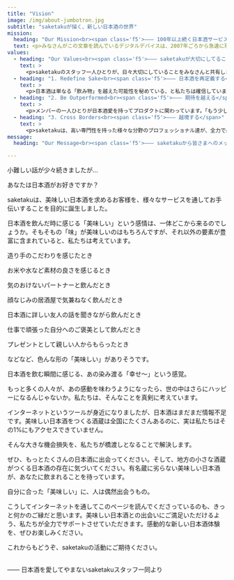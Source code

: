 ```yaml
---
title: "Vision"
image: /img/about-jumbotron.jpg
subtitle: "saketakuが描く、新しい日本酒の世界"
mission:
  heading: "Our Mission<br><span class='f5'>––– 100年以上続く日本酒サービスをつくる</span>"
  text: <p>みなさんがこの文章を読んでいるデジタルデバイスは、2007年ごろから急速に現代に溶け込み、今や私たちにとって無くてはならない存在となりました。</p><p>一方、日本酒の紀元は、水稲が渡来した弥生時代に遡ると言われています。民間で造られ始めたのが平安の頃で、室町時代から酒屋が登場したという記録が残っています。</p><p>このように、日本酒は長い歴史を持ちますが、実は国内の消費量は減少傾向。さらに、酒蔵は<a href="https://www.nta.go.jp/shiraberu/senmonjoho/sake/shiori-gaikyo/shiori/2017/pdf/007.pdf" target=_blank>年々撤退</a>を繰り返しています。現代における日本酒は、先述のそれと比べると、どうやら多くの人にとって「無くても特に困らないもの」になってしまったようです。</p><p>日本酒の消費量は1970年後半を境に、急激に下落しました。その降下について行けず、廃業を余儀なくする酒蔵が全国にたくさん生まれました。そして現在、国税庁の<a href="https://www.nta.go.jp/shiraberu/senmonjoho/sake/shiori-gaikyo/shiori/2017/pdf/006.pdf#page=1" target=_blank>最新データ</a>によると国内の消費量は、踏みとどまっているように見えますが、明るい回復の兆しはまだ見えていません。</p><p>私たちは、酒造りの現場や全国の蔵元、消費者との対話を通し「なぜそうなってしまったのか」と、日本酒を愛する者として自ら問い続けました。</p><p>そして行き着いた答えが、流通システム。</p><p>現在のシステムは「大手や有名蔵の日本酒が流通しやすい仕組み」になっており、力の弱い小さな酒蔵は地元での消費が人員・経済的にも精一杯なのが現状です。そんなシステムを一切アップデートすることなく500年以上使い続けているのが、私たちが愛する、現代の日本酒なのです。</p><p>では、どうすればそのような小さな酒蔵が、最盛期であった1970年代、さらに日本だけではなく世界中で飲まれるようになるのでしょう？</p><p>太古の昔、日本酒は神々に捧げる奉納品でした。それが、貴族の飲み物として親しまれ、時代を経て一般の人々に浸透していきました。そんな高貴な日本酒ですが、「オジサンの飲み物でしょう」と、現代ではそんな風に言われる日もあります。</p><p>あなたのデジタルデバイスが、時代の歩調に合わせて定期的にアップデートされるように、日本酒を取り巻く一連のシステムも定期的にアップデートされるべきだと、私たちは感じています。</p><p>これをご覧になった酒屋さんや飲食店の皆さんは、もしかしたらお怒りかもしれません。しかし、ぜひ、誤解しないでお読みください。私たちは、既存の卸や小売を否定しているわけでは、決してありません。現代には、素晴しい売り手がたくさんいらっしゃることを現場で痛感していますし、そのお陰で私たちは愛する日本酒を飲めていることも自覚しています。</p><p>しかし、歴史が証明するように、既存のシステムには限界があります。「味は確かだが、ほとんど名の知れていない知名度の低い日本酒」は、店頭に並べていても売れませんので、取り扱わないのが経済合理性のある賢明な判断です。しかし、それだけでは日本酒の明るい未来は開拓できない、と私たちは思っています。</p><p>「100年以上続く日本酒サービスをつくる」</p><p>これは大げさな言葉に聞こえますが、私たちはこのミッションと真剣に向き合っています。もちろん、私たちだけでは実現は不可能です。saketakuに共感して集まってきてくださるユーザの皆さん、酒蔵さん、そして日本酒を愛する思いをお持ちの皆さんと共に、絵空事のように明るい、ハッピーな日本酒の未来を実現していきたい。そんなことを、私たちは本気で考えています。</p><p>日本酒は、日本が誇る芸術品です。それはお手持ちのデジタルデバイスのように、もう一度人々の生活に浸透する日を待ちわびています。</p><p>まだ誰も見えていない、新しい日本酒の可能性を追求する。</p><p>その情熱の一端を、saketakuというサービスを通して、少しでも感じていただければ、それ以上に嬉しいことはございません。</p><p>引き続き、saketakuの今後にご期待ください。</p><br><p>—— 日本酒を愛するsaketakuスタッフ一同より</p>
values:
  - heading: "Our Values<br><span class='f5'>––– saketakuが大切にしてること</span>"
    text: >
      <p>saketakuのスタッフ一人ひとりが、日々大切にしていることをみなさんと共有します。少しでも多くの方に、日本酒の魅力に気づいていただければと願っています。</p>
  - heading: "1. Redefine Sake<br><span class='f5'>––– 日本酒を再定義する</span>"
    text: >
      <p>日本酒は単なる「飲み物」を越えた可能性を秘めている、と私たちは確信しています。1本1本が再生産不可能な、一点ものの芸術品です。saketakuは「日本酒」を様々なアングルから柔軟に捉え、抽出された魅力を最高の状態でお届けします。</p>
  - heading: "2. Be Outperformed<br><span class='f5'>––– 期待を越える</span>"
    text: >
      <p>メンバーの一人ひとりが日本酒愛を持ってプロダクトに関わっています。「もう少し喜んでもらうにはどうすればいいか」をそれぞれが考え尽くし、失敗を恐れずに提案し続けるマインドを持った組織です。</p>
  - heading: "3. Cross Borders<br><span class='f5'>––– 越境する</span>"
    text: >
      <p>saketakuは、高い専門性を持った様々な分野のプロフェッショナル達が、全力で最善を尽くす集団です。「日本酒」という歴史のある業界の課題を、様々な分野の専門家たちが紐解くと、きっと明るい未来が描けます。業界や分野、環境などにとらわれない柔軟な発想と卓越した能力で、私たちは最高のプロダクトを創ります。</p>
message:
  heading: "Our Message<br><span class='f5'>––– saketakuから皆さまへのメッセージ</span>"

---
```


小難しい話が少々続きましたが...

あなたは日本酒がお好きですか？

saketakuは、美味しい日本酒を求めるお客様を、様々なサービスを通してお手伝いすることを目的に誕生しました。

日本酒を飲んだ時に感じる「美味しい」という感情は、一体どこから来るのでしょうか。そもそもの「味」が美味しいのはもちろんですが、それ以外の要素が豊富に含まれていると、私たちは考えています。

造り手のこだわりを感じたとき

お米や水など素材の良さを感じるとき

気のおけないパートナーと飲んだとき

顔なじみの居酒屋で気兼ねなく飲んだとき

日本酒に詳しい友人の話を聞きながら飲んだとき

仕事で頑張った自分へのご褒美として飲んだとき

プレゼントとして親しい人からもらったとき

などなど、色んな形の「美味しい」がありそうです。

日本酒を飲む瞬間に感じる、あの染み渡る「幸せ〜」という感覚。

もっと多くの人々が、あの感動を味わうようになったら、世の中はさらにハッピーになるんじゃないか。私たちは、そんなことを真剣に考えています。

インターネットというツールが身近になりましたが、日本酒はまだまだ情報不足です。美味しい日本酒をつくる酒蔵は全国にたくさんあるのに、実は私たちはその1%にもアクセスできていません。

そんな大きな機会損失を、私たちが橋渡しとなることで解決します。

ぜひ、もっとたくさんの日本酒に出会ってください。そして、地方の小さな酒蔵がつくる日本酒の存在に気づいてください。有名蔵に劣らない美味しい日本酒が、あなたに飲まれることを待っています。

自分に合った「美味しい」に、人は偶然出会うもの。

こうしてインターネットを通してこのページを読んでくださっているのも、きっと何かのご縁だと思います。美味しい日本酒との出会いにご満足いただけるよう、私たちが全力でサポートさせていただきます。感動的な新しい日本酒体験を、ぜひお楽しみください。

これからもどうぞ、saketakuの活動にご期待ください。

<br>
—— 日本酒を愛してやまないsaketakuスタッフ一同より